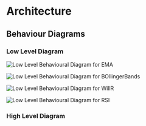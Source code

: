 # Architecture

## Behaviour Diagrams

### Low Level Diagram
![Low Level Behavioural Diagram for EMA](https://github.com/rajivadak/team15-SDLC-AUG_Batch/blob/main/2_Architecture/EMA_B.PNG)

![Low Level Behavioural Diagram for BOllingerBands](https://github.com/rajivadak/team15-SDLC-AUG_Batch/blob/main/2_Architecture/BollingerBands_B.jpeg)  

![Low Level Behavioural Diagram for WillR](https://github.com/rajivadak/team15-SDLC-AUG_Batch/blob/main/2_Architecture/WillR_B.png)

![Low Level Behavioural Diagram for RSI](https://user-images.githubusercontent.com/86605697/130333276-617e9b78-a8b6-424b-be97-e3b6a29e8413.png)



### High Level Diagram
